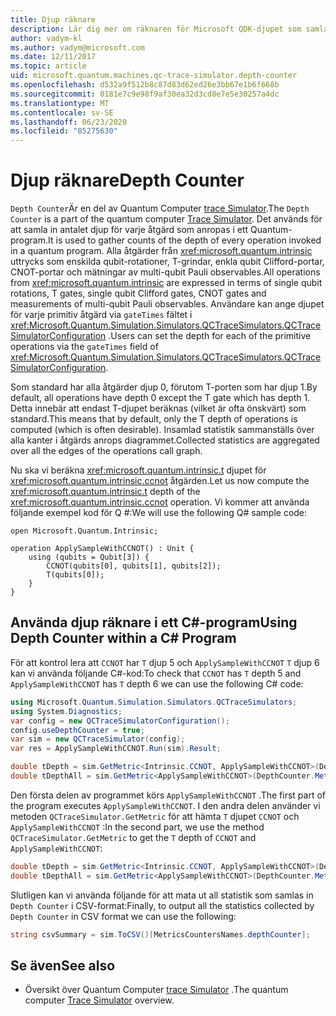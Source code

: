```yaml
---
title: Djup räknare
description: Lär dig mer om räknaren för Microsoft QDK-djupet som samlar in antalet djup för varje åtgärd som anropas i ett Quantum-program.
author: vadym-kl
ms.author: vadym@microsoft.com
ms.date: 12/11/2017
ms.topic: article
uid: microsoft.quantum.machines.qc-trace-simulator.depth-counter
ms.openlocfilehash: d532a9f512b8c87d83d62ed26e3bb67e1b6f668b
ms.sourcegitcommit: 0181e7c9e98f9af30ea32d3cd8e7e5e30257a4dc
ms.translationtype: MT
ms.contentlocale: sv-SE
ms.lasthandoff: 06/23/2020
ms.locfileid: "85275630"
---
```

# <a name="depth-counter"></a><span data-ttu-id="a8a80-103">Djup räknare</span><span class="sxs-lookup"><span data-stu-id="a8a80-103">Depth Counter</span></span>

<span data-ttu-id="a8a80-104">`Depth Counter`Är en del av Quantum Computer [trace Simulator](xref:microsoft.quantum.machines.qc-trace-simulator.intro).</span><span class="sxs-lookup"><span data-stu-id="a8a80-104">The `Depth Counter` is a part of the quantum computer [Trace Simulator](xref:microsoft.quantum.machines.qc-trace-simulator.intro).</span></span>
<span data-ttu-id="a8a80-105">Det används för att samla in antalet djup för varje åtgärd som anropas i ett Quantum-program.</span><span class="sxs-lookup"><span data-stu-id="a8a80-105">It is used to gather counts of the depth of every operation invoked in a quantum program.</span></span> <span data-ttu-id="a8a80-106">Alla åtgärder från <xref:microsoft.quantum.intrinsic> uttrycks som enskilda qubit-rotationer, T-grindar, enkla qubit Clifford-portar, CNOT-portar och mätningar av multi-qubit Pauli observables.</span><span class="sxs-lookup"><span data-stu-id="a8a80-106">All operations from <xref:microsoft.quantum.intrinsic> are expressed in terms of single qubit rotations, T gates, single qubit Clifford gates, CNOT gates and measurements of multi-qubit Pauli observables.</span></span> <span data-ttu-id="a8a80-107">Användare kan ange djupet för varje primitiv åtgärd via `gateTimes` fältet i <xref:Microsoft.Quantum.Simulation.Simulators.QCTraceSimulators.QCTraceSimulatorConfiguration> .</span><span class="sxs-lookup"><span data-stu-id="a8a80-107">Users can set the depth for each of the primitive operations via the `gateTimes` field of <xref:Microsoft.Quantum.Simulation.Simulators.QCTraceSimulators.QCTraceSimulatorConfiguration>.</span></span>

<span data-ttu-id="a8a80-108">Som standard har alla åtgärder djup 0, förutom T-porten som har djup 1.</span><span class="sxs-lookup"><span data-stu-id="a8a80-108">By default, all operations have depth 0 except the T gate which has depth 1.</span></span> <span data-ttu-id="a8a80-109">Detta innebär att endast T-djupet beräknas (vilket är ofta önskvärt) som standard.</span><span class="sxs-lookup"><span data-stu-id="a8a80-109">This means that by default, only the T depth of operations is computed (which is often desirable).</span></span> <span data-ttu-id="a8a80-110">Insamlad statistik sammanställs över alla kanter i åtgärds anrops diagrammet.</span><span class="sxs-lookup"><span data-stu-id="a8a80-110">Collected statistics are aggregated over all the edges of the operations call graph.</span></span> 

<span data-ttu-id="a8a80-111">Nu ska vi beräkna <xref:microsoft.quantum.intrinsic.t> djupet för <xref:microsoft.quantum.intrinsic.ccnot> åtgärden.</span><span class="sxs-lookup"><span data-stu-id="a8a80-111">Let us now compute the <xref:microsoft.quantum.intrinsic.t> depth of the <xref:microsoft.quantum.intrinsic.ccnot> operation.</span></span> <span data-ttu-id="a8a80-112">Vi kommer att använda följande exempel kod för Q #:</span><span class="sxs-lookup"><span data-stu-id="a8a80-112">We will use the following Q# sample code:</span></span>

```qsharp
open Microsoft.Quantum.Intrinsic;

operation ApplySampleWithCCNOT() : Unit {
    using (qubits = Qubit[3]) {
        CCNOT(qubits[0], qubits[1], qubits[2]);
        T(qubits[0]);
    }
}
```

## <a name="using-depth-counter-within-a-c-program"></a><span data-ttu-id="a8a80-113">Använda djup räknare i ett C#-program</span><span class="sxs-lookup"><span data-stu-id="a8a80-113">Using Depth Counter within a C# Program</span></span>

<span data-ttu-id="a8a80-114">För att kontrol lera att `CCNOT` har `T` djup 5 och `ApplySampleWithCCNOT` `T` djup 6 kan vi använda följande C#-kod:</span><span class="sxs-lookup"><span data-stu-id="a8a80-114">To check that `CCNOT` has `T` depth 5 and `ApplySampleWithCCNOT` has `T` depth 6 we can use the following C# code:</span></span>

```csharp
using Microsoft.Quantum.Simulation.Simulators.QCTraceSimulators;
using System.Diagnostics;
var config = new QCTraceSimulatorConfiguration();
config.useDepthCounter = true;
var sim = new QCTraceSimulator(config);
var res = ApplySampleWithCCNOT.Run(sim).Result;

double tDepth = sim.GetMetric<Intrinsic.CCNOT, ApplySampleWithCCNOT>(DepthCounter.Metrics.Depth);
double tDepthAll = sim.GetMetric<ApplySampleWithCCNOT>(DepthCounter.Metrics.Depth);
```

<span data-ttu-id="a8a80-115">Den första delen av programmet körs `ApplySampleWithCCNOT` .</span><span class="sxs-lookup"><span data-stu-id="a8a80-115">The first part of the program executes `ApplySampleWithCCNOT`.</span></span> <span data-ttu-id="a8a80-116">I den andra delen använder vi metoden `QCTraceSimulator.GetMetric` för att hämta `T` djupet `CCNOT` och `ApplySampleWithCCNOT` :</span><span class="sxs-lookup"><span data-stu-id="a8a80-116">In the second part, we use the method `QCTraceSimulator.GetMetric` to get the `T` depth of `CCNOT` and `ApplySampleWithCCNOT`:</span></span> 

```csharp
double tDepth = sim.GetMetric<Intrinsic.CCNOT, ApplySampleWithCCNOT>(DepthCounter.Metrics.Depth);
double tDepthAll = sim.GetMetric<ApplySampleWithCCNOT>(DepthCounter.Metrics.Depth);
```

<span data-ttu-id="a8a80-117">Slutligen kan vi använda följande för att mata ut all statistik som samlas in `Depth Counter` i CSV-format:</span><span class="sxs-lookup"><span data-stu-id="a8a80-117">Finally, to output all the statistics collected by `Depth Counter` in CSV format we can use the following:</span></span>
```csharp
string csvSummary = sim.ToCSV()[MetricsCountersNames.depthCounter];
```

## <a name="see-also"></a><span data-ttu-id="a8a80-118">Se även</span><span class="sxs-lookup"><span data-stu-id="a8a80-118">See also</span></span> ##

- <span data-ttu-id="a8a80-119">Översikt över Quantum Computer [trace Simulator](xref:microsoft.quantum.machines.qc-trace-simulator.intro) .</span><span class="sxs-lookup"><span data-stu-id="a8a80-119">The quantum computer [Trace Simulator](xref:microsoft.quantum.machines.qc-trace-simulator.intro) overview.</span></span>
